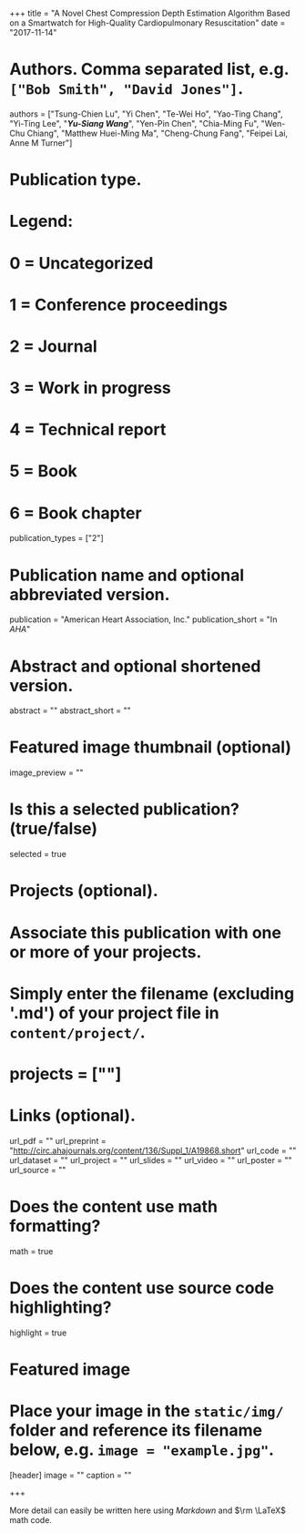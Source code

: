 +++
title = "A Novel Chest Compression Depth Estimation Algorithm Based on a Smartwatch for High-Quality Cardiopulmonary Resuscitation"
date = "2017-11-14"

# Authors. Comma separated list, e.g. `["Bob Smith", "David Jones"]`.
authors = ["Tsung-Chien Lu", "Yi Chen", "Te-Wei Ho", "Yao-Ting Chang", "Yi-Ting Lee", "***Yu-Siang Wang***", "Yen-Pin Chen", "Chia-Ming Fu", "Wen-Chu Chiang", "Matthew Huei-Ming Ma", "Cheng-Chung Fang", "Feipei Lai, Anne M Turner"]

# Publication type.
# Legend:
# 0 = Uncategorized
# 1 = Conference proceedings
# 2 = Journal
# 3 = Work in progress
# 4 = Technical report
# 5 = Book
# 6 = Book chapter
publication_types = ["2"]

# Publication name and optional abbreviated version.
publication = "American Heart Association, Inc."
publication_short = "In *AHA*"

# Abstract and optional shortened version.
abstract = ""
abstract_short = ""

# Featured image thumbnail (optional)
image_preview = ""

# Is this a selected publication? (true/false)
selected = true

# Projects (optional).
#   Associate this publication with one or more of your projects.
#   Simply enter the filename (excluding '.md') of your project file in `content/project/`.
#   projects = [""]

# Links (optional).
url_pdf = ""
url_preprint = "http://circ.ahajournals.org/content/136/Suppl_1/A19868.short"
url_code = ""
url_dataset = ""
url_project = ""
url_slides = ""
url_video = ""
url_poster = ""
url_source = ""

# Does the content use math formatting?
math = true

# Does the content use source code highlighting?
highlight = true

# Featured image
# Place your image in the `static/img/` folder and reference its filename below, e.g. `image = "example.jpg"`.
[header]
image = ""
caption = ""

+++

More detail can easily be written here using *Markdown* and $\rm \LaTeX$ math code.
